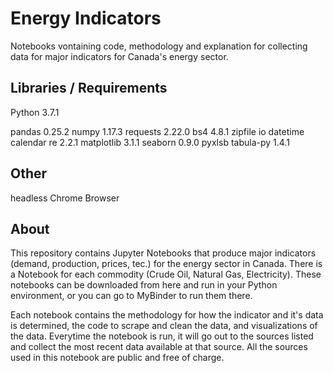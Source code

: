 # Energy Indicators

Notebooks vontaining code, methodology and explanation for collecting data for major indicators for Canada's energy sector.

## Libraries / Requirements

Python 3.7.1

pandas 0.25.2
numpy 1.17.3
requests 2.22.0
bs4 4.8.1
zipfile
io
datetime
calendar
re 2.2.1
matplotlib 3.1.1
seaborn 0.9.0
pyxlsb
tabula-py 1.4.1

## Other
headless Chrome Browser

## About

This repository contains Jupyter Notebooks that produce major indicators (demand, production, prices, tec.)
for the energy sector in Canada. There is a Notebook for each commodity (Crude Oil, Natural Gas, Electricity).
These notebooks can be downloaded from here and run in your Python environment, or you can go to
MyBinder to run them there.

Each notebook contains the methodology for how the indicator and it's data is determined, the code to scrape and clean the data,
and visualizations of the data. Everytime the notebook is run, it will go out to the sources listed and 
collect the most recent data available at that source. All the sources used in this notebook are public and free of charge.






